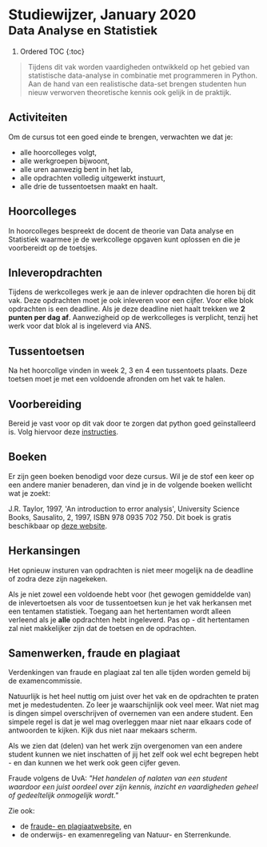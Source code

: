 # Studiewijzer, January 2020<br><small>Data Analyse en Statistiek</small>

1. Ordered TOC
{:toc}

> Tijdens dit vak worden vaardigheden ontwikkeld op het gebied van statistische data-analyse in combinatie met programmeren in Python. Aan de hand van een realistische data-set brengen studenten hun nieuw verworven theoretische kennis ook gelijk in de praktijk.


## Activiteiten

Om de cursus tot een goed einde te brengen, verwachten we dat je:

- alle hoorcolleges volgt,
- alle werkgroepen bijwoont,
- alle uren aanwezig bent in het lab,
- alle opdrachten volledig uitgewerkt instuurt,
- alle drie de tussentoetsen maakt en haalt.


## Hoorcolleges

In hoorcolleges bespreekt de docent de theorie van Data analyse en Statistiek waarmee je de werkcollege opgaven kunt oplossen en die je voorbereidt op de toetsjes. 


## Inleveropdrachten
Tijdens de werkcolleges werk je aan de inlever opdrachten die horen bij dit vak. Deze opdrachten moet je ook inleveren voor een cijfer. Voor elke blok opdrachten is een deadline. Als je deze deadline niet haalt trekken we **2 punten per dag af**. Aanwezigheid op de werkcolleges is verplicht, tenzij het werk voor dat blok al is ingeleverd via ANS.

## Tussentoetsen
Na het hoorcollge vinden in week 2, 3 en 4 een tussentoets plaats. Deze toetsen moet je met een voldoende afronden om het vak te halen.

## Voorbereiding
Bereid je vast voor op dit vak door te zorgen dat python goed geïnstalleerd is. Volg hiervoor deze [instructies](/start/installatie).

## Boeken
Er zijn geen boeken benodigd voor deze cursus. Wil je de stof een keer op een andere manier benaderen, dan vind je in de volgende boeken wellicht wat je zoekt:

J.R. Taylor, 1997, 'An introduction to error analysis', University Science Books, Sausalito, 2, 1997, ISBN 978 0935 702 750. Dit boek is gratis beschikbaar op [deze website](https://archive.org/details/TaylorJ.R.IntroductionToErrorAnalysis2ed/).


## Herkansingen
Het opnieuw insturen van opdrachten is niet meer mogelijk na de deadline of zodra deze zijn nagekeken.

Als je niet zowel een voldoende hebt voor (het gewogen gemiddelde van) de inlevertoetsen als voor de tussentoetsen kun je het vak herkansen met een tentamen statistiek. Toegang aan het hertentamen wordt alleen verleend als je **alle** opdrachten hebt ingeleverd.
Pas op - dit hertentamen zal niet makkelijker zijn dat de toetsen en de opdrachten. 


## Samenwerken, fraude en plagiaat

Verdenkingen van fraude en plagiaat zal ten alle tijden worden gemeld bij de examencommissie.

Natuurlijk is het heel nuttig om juist over het vak en de opdrachten te praten met je medestudenten.
Zo leer je waarschijnlijk ook veel meer.
Wat niet mag is dingen simpel overschrijven of overnemen van een andere student.
Een simpele regel is dat je wel mag overleggen maar niet naar elkaars code of antwoorden te kijken.
Kijk dus niet naar mekaars scherm.

Als we zien dat (delen) van het werk zijn overgenomen van een andere student kunnen we
niet inschatten of jij het zelf ook wel echt begrepen hebt - en dan kunnen we
het werk ook geen cijfer geven.

Fraude volgens de UvA: *"Het handelen of nalaten van een student waardoor een
juist oordeel over zijn kennis, inzicht en vaardigheden geheel of gedeeltelijk
onmogelijk wordt."*

Zie ook:

* de [fraude- en plagiaatwebsite](http://www.uva.nl/plagiaat), en
* de onderwijs- en examenregeling van Natuur- en Sterrenkunde.
